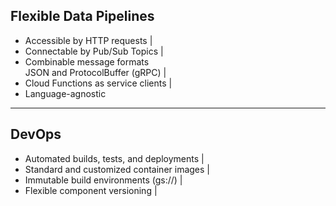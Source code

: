 ## Flexible Data Pipelines

- Accessible by HTTP requests |
- Connectable by Pub/Sub Topics |
- Combinable message formats <br> JSON and ProtocolBuffer (gRPC) |
- Cloud Functions as service clients |
- Language-agnostic

---
## DevOps

- Automated builds, tests, and deployments |
- Standard and customized container images |
- Immutable build environments (gs://) |
- Flexible component versioning |